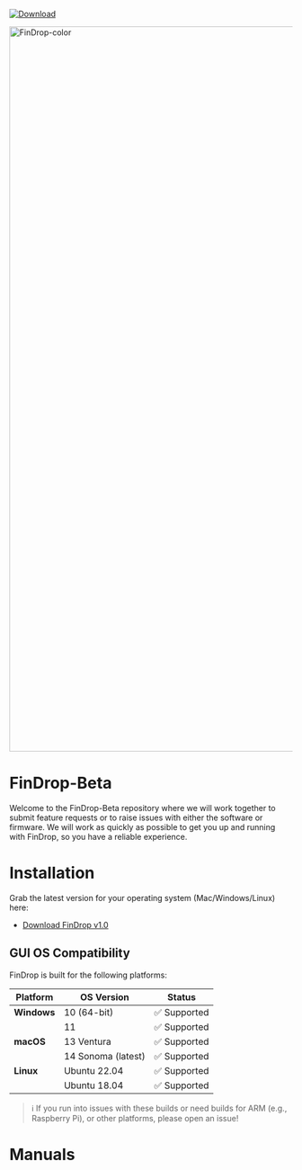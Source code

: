 [![Download](https://img.shields.io/github/v/release/FishEye-Collaborative/FinDrop-Beta?label=Download&style=for-the-badge)](https://github.com/FishEye-Collaborative/FinDrop-Beta/releases/tag/v1.0.1)

<img width="1290" alt="FinDrop-color" src="https://github.com/user-attachments/assets/838d4e5a-5bd8-4624-b030-77314e98a219" />

# FinDrop-Beta
Welcome to the FinDrop-Beta repository where we will work together to submit feature requests or to raise issues with either the software or firmware. We will work as quickly as possible to get you up and running with FinDrop, so you have a reliable experience. 

# Installation

Grab the latest version for your operating system (Mac/Windows/Linux) here:  
- [Download FinDrop v1.0](https://github.com/FishEye-Collaborative/FinDrop-Beta/releases/tag/v1.0.1)

## GUI OS Compatibility 

FinDrop is built for the following platforms:

| Platform       | OS Version            | Status       | 
|----------------|------------------------|--------------|
| **Windows**    | 10 (64-bit)           | ✅ Supported | 
|                | 11                    | ✅ Supported |
| **macOS**      | 13 Ventura            | ✅ Supported |
|                | 14 Sonoma (latest)    | ✅ Supported | 
| **Linux**      | Ubuntu 22.04          | ✅ Supported | 
|                | Ubuntu 18.04          | ✅ Supported |  

> ℹ️ If you run into issues with these builds or need builds for ARM (e.g., Raspberry Pi), or other platforms, please open an issue!

# Manuals
